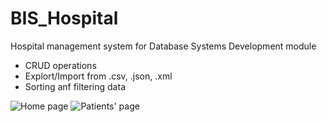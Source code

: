 # BIS_Hospital
Hospital management system for Database Systems Development module

- CRUD operations 
- Explort/Import from .csv, .json, .xml 
- Sorting anf filtering data

![Home page](https://user-images.githubusercontent.com/59497202/136428818-78a3a377-51f1-4ca2-a330-a5e5474aa91b.png)
![Patients' page](https://user-images.githubusercontent.com/59497202/136428736-33f0b93c-94e2-421b-bdc9-e4acfb2a4142.png)

